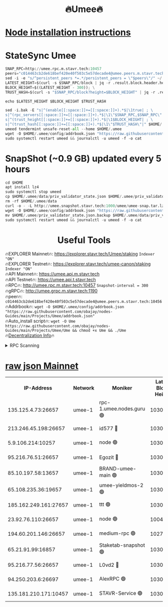 <h1 align="center"> 🔥Umee🔥</h1>


[Node installation instructions](https://github.com/obajay/nodes-Guides/tree/main/Projects/Umee)
=
# StateSync Umee
```python
SNAP_RPC=http://umee.rpc.m.stavr.tech:10457
peers="c014463cb2de618bef420e40f503c5e57decade4@umee.peers.m.stavr.tech:10456"
sed -i -e "s/^persistent_peers *=.*/persistent_peers = \"$peers\"/" ~/.umee/config/config.toml
LATEST_HEIGHT=$(curl -s $SNAP_RPC/block | jq -r .result.block.header.height); \
BLOCK_HEIGHT=$((LATEST_HEIGHT - 300)); \
TRUST_HASH=$(curl -s "$SNAP_RPC/block?height=$BLOCK_HEIGHT" | jq -r .result.block_id.hash)

echo $LATEST_HEIGHT $BLOCK_HEIGHT $TRUST_HASH

sed -i.bak -E "s|^(enable[[:space:]]+=[[:space:]]+).*$|\1true| ; \
s|^(rpc_servers[[:space:]]+=[[:space:]]+).*$|\1\"$SNAP_RPC,$SNAP_RPC\"| ; \
s|^(trust_height[[:space:]]+=[[:space:]]+).*$|\1$BLOCK_HEIGHT| ; \
s|^(trust_hash[[:space:]]+=[[:space:]]+).*$|\1\"$TRUST_HASH\"|" $HOME/.umee/config/config.toml
umeed tendermint unsafe-reset-all --home $HOME/.umee
wget -O $HOME/.umee/config/addrbook.json "https://raw.githubusercontent.com/obajay/nodes-Guides/main/Projects/Umee/addrbook.json"
sudo systemctl restart umeed && journalctl -u umeed -f -o cat
```
# SnapShot (~0.9 GB) updated every 5 hours
```python
cd $HOME
apt install lz4
sudo systemctl stop umeed
cp $HOME/.umee/data/priv_validator_state.json $HOME/.umee/priv_validator_state.json.backup
rm -rf $HOME/.umee/data
curl -o - -L http://umee.snapshot.stavr.tech:1000/umee/umee-snap.tar.lz4 | lz4 -c -d - | tar -x -C $HOME/.umee --strip-components 2
wget -O $HOME/.umee/config/addrbook.json "https://raw.githubusercontent.com/obajay/nodes-Guides/main/Projects/Umee/addrbook.json"
mv $HOME/.umee/priv_validator_state.json.backup $HOME/.umee/data/priv_validator_state.json
sudo systemctl restart umeed && journalctl -u umeed -f -o cat
```
 <h1 align="center"> Useful Tools</h1>

🔥EXPLORER Mainnet🔥:      https://explorer.stavr.tech/Umee/staking             `Indexer "ON"` \
🔥EXPLORER Testnet🔥:        https://explorer.stavr.tech/umee-canon/staking      `Indexer "ON"` \
🔥API Mainnet🔥:                   https://umee.api.m.stavr.tech \
🔥API Testnet🔥:                     https://umee.api.t.stavr.tech \
🔥RPC🔥:                                   http://umee.rpc.m.stavr.tech:10457                     `Snapshot-interval = 300` \
🔥gRPC🔥:                              http://umee.grpc.m.stavr.tech:1190 \
🔥peer🔥:                     `c014463cb2de618bef420e40f503c5e57decade4@umee.peers.m.stavr.tech:10456` \
🔥Addrbook🔥:    ```wget -O $HOME/.umee/config/addrbook.json "https://raw.githubusercontent.com/obajay/nodes-Guides/main/Projects/Umee/addrbook.json"``` \
🔥Auto_install script🔥: ```wget -O Ume https://raw.githubusercontent.com/obajay/nodes-Guides/main/Projects/Umee/Ume && chmod +x Ume && ./Ume``` \
🔥[Decentralization Info](https://github.com/obajay/StateSync-snapshots/tree/main/Projects/Umee/Decentralization)🔥

<details>
<summary>RPC Scanning</summary>

<h2 align="center"> We scan nodes in real time every 4 hours. And we provide the final result of RPC endpoints.
We cannot influence the operation of these nodes in any way. </h2>


```python
If Voting Power is higher than 0 --> then the Node is a validator of the network and may be subject to attack and be a potential threat to the chain.
```
```python
We marked such validators with a red symbol
```

</details>

[raw json Mainnet](https://rpc-check.umeem.stavr.tech/umeem/rpc-umeem-result.json)
=



<table><tr><th>IP-Address</th><th>Network</th><th>Moniker</th><th>Latest Block Height</th><th>Earliest Block Height</th><th>Catching Up</th><th>Tx Index</th><th>Voting Power</th><th>Scan Time</th></tr><tr><td>135.125.4.73:26657</td><td>umee-1</td><td>rpc-1.umee.nodes.guru 🟢</td><td>10309576</td><td>5167386</td><td>False</td><td>on</td><td>0</td><td>2024-01-26T12:42:25.816468568UTC</td></tr><tr><td>213.246.45.198:26657</td><td>umee-1</td><td>id577 🔴</td><td>10309563</td><td>7100001</td><td>False</td><td>on</td><td>35104859</td><td>2024-01-26T12:41:07.455795431UTC</td></tr><tr><td>5.9.106.214:10257</td><td>umee-1</td><td>node 🟢</td><td>10309573</td><td>7942001</td><td>False</td><td>on</td><td>0</td><td>2024-01-26T12:42:02.591981564UTC</td></tr><tr><td>95.216.76.51:26657</td><td>umee-1</td><td>Egozit 🔴</td><td>10309576</td><td>8262001</td><td>False</td><td>off</td><td>38384005</td><td>2024-01-26T12:42:25.504640049UTC</td></tr><tr><td>85.10.197.58:13657</td><td>umee-1</td><td>BRAND-umee-main 🟢</td><td>10309566</td><td>8427832</td><td>False</td><td>on</td><td>0</td><td>2024-01-26T12:41:24.790232945UTC</td></tr><tr><td>65.108.235.36:19657</td><td>umee-1</td><td>umee-yieldmos-2 🟢</td><td>10309557</td><td>9575548</td><td>False</td><td>on</td><td>0</td><td>2024-01-26T12:40:30.223427660UTC</td></tr><tr><td>185.162.249.161:27657</td><td>umee-1</td><td>ttt 🟢</td><td>10309570</td><td>9733423</td><td>False</td><td>on</td><td>0</td><td>2024-01-26T12:41:50.042422777UTC</td></tr><tr><td>23.92.76.110:26657</td><td>umee-1</td><td>node 🟢</td><td>10046600</td><td>9953901</td><td>False</td><td>on</td><td>0</td><td>2024-01-26T12:43:08.496730323UTC</td></tr><tr><td>194.60.201.146:26657</td><td>umee-1</td><td>medium-rpc 🟢</td><td>10272422</td><td>9984137</td><td>False</td><td>on</td><td>0</td><td>2024-01-26T12:41:13.952927159UTC</td></tr><tr><td>65.21.91.99:16857</td><td>umee-1</td><td>Staketab-snapshot 🟢</td><td>10309568</td><td>9992001</td><td>False</td><td>off</td><td>0</td><td>2024-01-26T12:41:37.431617407UTC</td></tr><tr><td>95.216.77.56:26657</td><td>umee-1</td><td>L0vd2 🔴</td><td>10309580</td><td>10209580</td><td>False</td><td>off</td><td>37498881</td><td>2024-01-26T12:42:45.072573260UTC</td></tr><tr><td>94.250.203.6:26697</td><td>umee-1</td><td>AlexRPC 🟢</td><td>10309565</td><td>10260001</td><td>False</td><td>on</td><td>0</td><td>2024-01-26T12:41:18.407520112UTC</td></tr><tr><td>135.181.210.171:10457</td><td>umee-1</td><td>STAVR-Service 🟢</td><td>10309578</td><td>10309001</td><td>False</td><td>on</td><td>0</td><td>2024-01-26T12:42:34.323418759UTC</td></tr></table>
